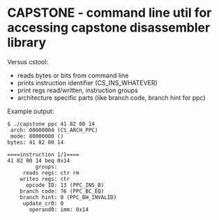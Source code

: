# CAPSTONE - command line util for accessing capstone disassembler library

Versus cstool:
- reads bytes or bits from command line
- prints instruction identifier (CS_INS_WHATEVER)
- print regs read/written, instruction groups
- architecture specific parts (like branch code, branch hint for ppc)

Example output:
```
$ ./capstone ppc 41 82 00 14
 arch: 00000004 (CS_ARCH_PPC)
 mode: 80000000 ()
bytes: 41 82 00 14

====instruction 1/1====
41 82 00 14	beq	0x14
         groups:
     reads regs: ctr rm
    writes regs: ctr
      opcode ID: 13 (PPC_INS_B)
    branch code: 76 (PPC_BC_EQ)
    branch hint: 0 (PPC_BH_INVALID)
     update_cr0: 0
       operand0: imm: 0x14
```
